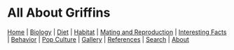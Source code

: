 # All About Griffins

[Home](index) |
[Biology](biology) |
[Diet](diet) |
[Habitat](habitat) |
[Mating and Reproduction](matingreproduction) | 
[Interesting Facts](interesting) |
[Behavior](behavior) |
[Pop Culture](popculture) |
[Gallery](gallery) |
[References](references) |
[Search](search) |
[About](About)
